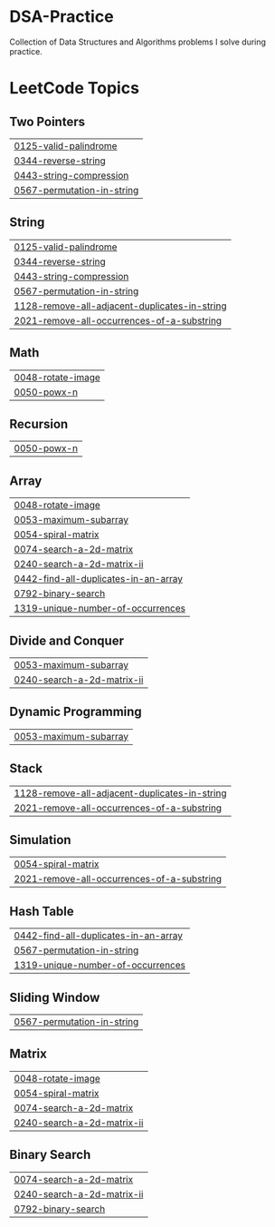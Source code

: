 # DSA-Practice
Collection of Data Structures and Algorithms problems I solve during practice.

<!---LeetCode Topics Start-->
# LeetCode Topics
## Two Pointers
|  |
| ------- |
| [0125-valid-palindrome](https://github.com/Shreya2754/DSA-Practice/tree/master/0125-valid-palindrome) |
| [0344-reverse-string](https://github.com/Shreya2754/DSA-Practice/tree/master/0344-reverse-string) |
| [0443-string-compression](https://github.com/Shreya2754/DSA-Practice/tree/master/0443-string-compression) |
| [0567-permutation-in-string](https://github.com/Shreya2754/DSA-Practice/tree/master/0567-permutation-in-string) |
## String
|  |
| ------- |
| [0125-valid-palindrome](https://github.com/Shreya2754/DSA-Practice/tree/master/0125-valid-palindrome) |
| [0344-reverse-string](https://github.com/Shreya2754/DSA-Practice/tree/master/0344-reverse-string) |
| [0443-string-compression](https://github.com/Shreya2754/DSA-Practice/tree/master/0443-string-compression) |
| [0567-permutation-in-string](https://github.com/Shreya2754/DSA-Practice/tree/master/0567-permutation-in-string) |
| [1128-remove-all-adjacent-duplicates-in-string](https://github.com/Shreya2754/DSA-Practice/tree/master/1128-remove-all-adjacent-duplicates-in-string) |
| [2021-remove-all-occurrences-of-a-substring](https://github.com/Shreya2754/DSA-Practice/tree/master/2021-remove-all-occurrences-of-a-substring) |
## Math
|  |
| ------- |
| [0048-rotate-image](https://github.com/Shreya2754/DSA-Practice/tree/master/0048-rotate-image) |
| [0050-powx-n](https://github.com/Shreya2754/DSA-Practice/tree/master/0050-powx-n) |
## Recursion
|  |
| ------- |
| [0050-powx-n](https://github.com/Shreya2754/DSA-Practice/tree/master/0050-powx-n) |
## Array
|  |
| ------- |
| [0048-rotate-image](https://github.com/Shreya2754/DSA-Practice/tree/master/0048-rotate-image) |
| [0053-maximum-subarray](https://github.com/Shreya2754/DSA-Practice/tree/master/0053-maximum-subarray) |
| [0054-spiral-matrix](https://github.com/Shreya2754/DSA-Practice/tree/master/0054-spiral-matrix) |
| [0074-search-a-2d-matrix](https://github.com/Shreya2754/DSA-Practice/tree/master/0074-search-a-2d-matrix) |
| [0240-search-a-2d-matrix-ii](https://github.com/Shreya2754/DSA-Practice/tree/master/0240-search-a-2d-matrix-ii) |
| [0442-find-all-duplicates-in-an-array](https://github.com/Shreya2754/DSA-Practice/tree/master/0442-find-all-duplicates-in-an-array) |
| [0792-binary-search](https://github.com/Shreya2754/DSA-Practice/tree/master/0792-binary-search) |
| [1319-unique-number-of-occurrences](https://github.com/Shreya2754/DSA-Practice/tree/master/1319-unique-number-of-occurrences) |
## Divide and Conquer
|  |
| ------- |
| [0053-maximum-subarray](https://github.com/Shreya2754/DSA-Practice/tree/master/0053-maximum-subarray) |
| [0240-search-a-2d-matrix-ii](https://github.com/Shreya2754/DSA-Practice/tree/master/0240-search-a-2d-matrix-ii) |
## Dynamic Programming
|  |
| ------- |
| [0053-maximum-subarray](https://github.com/Shreya2754/DSA-Practice/tree/master/0053-maximum-subarray) |
## Stack
|  |
| ------- |
| [1128-remove-all-adjacent-duplicates-in-string](https://github.com/Shreya2754/DSA-Practice/tree/master/1128-remove-all-adjacent-duplicates-in-string) |
| [2021-remove-all-occurrences-of-a-substring](https://github.com/Shreya2754/DSA-Practice/tree/master/2021-remove-all-occurrences-of-a-substring) |
## Simulation
|  |
| ------- |
| [0054-spiral-matrix](https://github.com/Shreya2754/DSA-Practice/tree/master/0054-spiral-matrix) |
| [2021-remove-all-occurrences-of-a-substring](https://github.com/Shreya2754/DSA-Practice/tree/master/2021-remove-all-occurrences-of-a-substring) |
## Hash Table
|  |
| ------- |
| [0442-find-all-duplicates-in-an-array](https://github.com/Shreya2754/DSA-Practice/tree/master/0442-find-all-duplicates-in-an-array) |
| [0567-permutation-in-string](https://github.com/Shreya2754/DSA-Practice/tree/master/0567-permutation-in-string) |
| [1319-unique-number-of-occurrences](https://github.com/Shreya2754/DSA-Practice/tree/master/1319-unique-number-of-occurrences) |
## Sliding Window
|  |
| ------- |
| [0567-permutation-in-string](https://github.com/Shreya2754/DSA-Practice/tree/master/0567-permutation-in-string) |
## Matrix
|  |
| ------- |
| [0048-rotate-image](https://github.com/Shreya2754/DSA-Practice/tree/master/0048-rotate-image) |
| [0054-spiral-matrix](https://github.com/Shreya2754/DSA-Practice/tree/master/0054-spiral-matrix) |
| [0074-search-a-2d-matrix](https://github.com/Shreya2754/DSA-Practice/tree/master/0074-search-a-2d-matrix) |
| [0240-search-a-2d-matrix-ii](https://github.com/Shreya2754/DSA-Practice/tree/master/0240-search-a-2d-matrix-ii) |
## Binary Search
|  |
| ------- |
| [0074-search-a-2d-matrix](https://github.com/Shreya2754/DSA-Practice/tree/master/0074-search-a-2d-matrix) |
| [0240-search-a-2d-matrix-ii](https://github.com/Shreya2754/DSA-Practice/tree/master/0240-search-a-2d-matrix-ii) |
| [0792-binary-search](https://github.com/Shreya2754/DSA-Practice/tree/master/0792-binary-search) |
<!---LeetCode Topics End-->